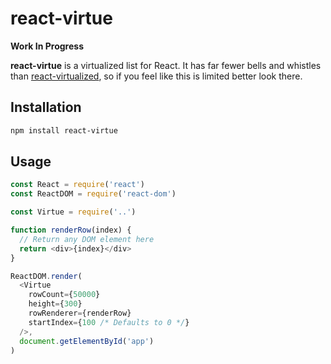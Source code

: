 # react-virtue

**Work In Progress**

**react-virtue** is a virtualized list for React. It has far fewer bells and whistles than [react-virtualized](https://npmjs/package/react-virtualized), so if you feel like this is limited better look there.

## Installation

```bash
npm install react-virtue
```

## Usage

```js
const React = require('react')
const ReactDOM = require('react-dom')

const Virtue = require('..')

function renderRow(index) {
  // Return any DOM element here
  return <div>{index}</div>
}

ReactDOM.render(
  <Virtue
    rowCount={50000}
    height={300}
    rowRenderer={renderRow}
    startIndex={100 /* Defaults to 0 */}
  />,
  document.getElementById('app')
)
```